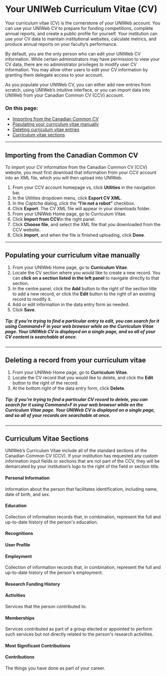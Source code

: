 # Your UNIWeb Curriculum Vitae (CV)

Your curriculum vitae (CV) is the cornerstone of your UNIWeb account. You can use your UNIWeb CV to prepare for funding competitions, complete annual reports, and create a public profile for yourself. Your institution can use your CV data to maintain institutional websites, calculate metrics, and produce annual reports on your faculty’s performance.

By default, you are the only person who can edit your UNIWeb CV information. While certain administrators may have permission to view your CV data, there are no administrator privileges to modify user CV information. You may allow other users to edit your CV information by granting them delegate access to your account.

As you populate your UNIWeb CV, you can either add new entries from scratch, using UNIWeb’s intuitive interface, or you can import data into UNIWeb from your Canadian Common CV (CCV) account.

### On this page:
- [Importing from the Canadian Common CV][1]
- [Populating your curriculum vitae manually][2]
- [Deleting curriculum vitae entries][3]
- [Curriculum vitae sections][4]

---- 

## Importing from the Canadian Common CV

To import your CV information from the Canadian Common CV (CCV) website, you must first download that information from your CCV account into an XML file, which you will then upload into UNIWeb.

1. From your CCV account homepage vs, click **Utilities** in the navigation bar.
2. In the Utilities dropdown menu, click **Export CV XML**.
3. In the _Captcha_ dialog, click the **“I’m not a robot”** checkbox.
4. Click **Export**. The CV XML file will appear in your downloads folder.
6. From your UNIWeb Home page, go to Curriculum Vitae.
7. Click **Import from CCV**in the right panel.
8. Click **Choose file**, and select the XML file that you downloaded from the CCV website.
9. Click **Import**, and when the file is finished uploading, click **Done**. 

---- 

## Populating your curriculum vitae manually

1. From your UNIWeb Home page, go to **Curriculum Vitae**.
2. Locate the CV section where you would like to create a new record. You can **click on a section listed in the left panel** to navigate directly to that section.
3. In the centre panel, click the **Add** button to the right of the section title to add a new record, or click the **Edit** button to the right of an existing record to modify it.
4. Add or edit information in the data entry form as needed.
5. Click **Save**.

##### **Tip:** if you’re trying to find a particular entry to edit, you can search for it using **Command+F** in your web browser while on the Curriculum Vitae page. Your UNIWeb CV is displayed on a single page, and so all of your CV content is searchable at once.

---- 

## Deleting a record from your curriculum vitae

1. From your UNIWeb Home page, go to **Curriculum Vitae**.
2. Locate the CV record that you would like to delete, and click the **Edit** button to the right of the record.
3. At the bottom right of the data entry form, click **Delete**.

##### **Tip:** if you’re trying to find a particular CV record to delete, you can search for it using **Command+F** in your web browser while on the Curriculum Vitae page. Your UNIWeb CV is displayed on a single page, and so all of your records are searchable at once.

---- 

## Curriculum Vitae Sections

UNIWeb’s Curriculum Vitae include all of the standard sections of the Canadian Common CV (CCV). If your institution has requested any custom information input fields or sections that are not part of the CCV, they will be demarcated by your institution’s logo to the right of the field or section title.

#### Personal Information
Information about the person that facilitates identification, including name, date of birth, and sex.

#### Education
Collection of information records that, in combination, represent the full and up-to-date history of the person's education.

#### Recognitions


#### User Profile


#### Employment
Collection of information records that, in combination, represent the full and up-to-date history of the person's employment.

#### Research Funding History


#### Activities
Services that the person contributed to.

#### Memberships
Services contributed as part of a group elected or appointed to perform such services but not directly related to the person's research activities.

#### Most Significant Contributions


#### Contributions
The things you have done as part of your career.

[1]:	#importing-from-the-canadian-common-cv
[2]:	#populating-your-curriculum-vitae-manually
[3]:	#deleting-curriculum-vitae-entries
[4]:	#curriculum-vitae-sections